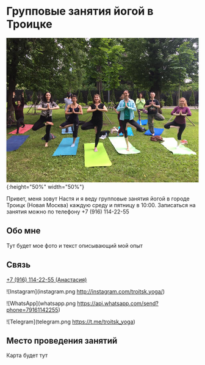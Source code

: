 # Групповые занятия йогой в Троицке

![Заглавное изображение](joga.jpg "Йога в Троицке"){:height="50%" width="50%"}

Привет, меня зовут Настя и я веду групповые занятия йогой в городе Троицк (Новая Москва) каждую среду и пятницу в 10:00.
Записаться на занятия можно по телефону +7 (916) 114-22-55

## Обо мне

Тут будет мое фото и текст описывающий мой опыт

## Связь

[+7 (916) 114-22-55 (Анастасия)](tel://+79161142255)

![Instagram](instagram.png <http://instagram.com/troitsk.yoga/>)

![WhatsApp](whatsapp.png <https://api.whatsapp.com/send?phone=79161142255>)

![Telegram](telegram.png <https://t.me/troitsk_yoga>)

## Место проведения занятий

Карта будет тут
